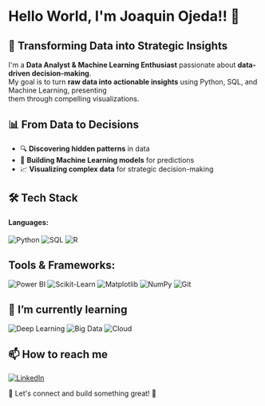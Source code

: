 # Hello World, I'm Joaquin Ojeda!! 👋  

## 🚀 Transforming Data into Strategic Insights  
I'm a **Data Analyst & Machine Learning Enthusiast** passionate about **data-driven decision-making**.  
My goal is to turn **raw data into actionable insights** using Python, SQL, and Machine Learning, presenting  
them through compelling visualizations.  



## 📊 From Data to Decisions  
- 🔍 **Discovering hidden patterns** in data  
- 🤖 **Building Machine Learning models** for predictions  
- 📈 **Visualizing complex data** for strategic decision-making  



## 🛠️ Tech Stack  
#### **Languages:**  
<div display="flex">
  <img src="https://img.shields.io/badge/python-%233776AB.svg?style=for-the-badge&logo=python&logoColor=white" alt="Python"/>
  <img src="https://img.shields.io/badge/SQL-%2300758F.svg?style=for-the-badge&logo=database&logoColor=white" alt="SQL"/>
  <img src="https://img.shields.io/badge/R-%23276DC3.svg?style=for-the-badge&logo=r&logoColor=white" alt="R"/>
</div>

## **Tools & Frameworks:**  
<div display="flex">
  <img src="https://img.shields.io/badge/Power%20BI-F2C811.svg?style=for-the-badge&logo=powerbi&logoColor=black" alt="Power BI"/>
  <img src="https://img.shields.io/badge/Scikit--Learn-%23F7931E.svg?style=for-the-badge&logo=scikit-learn&logoColor=white" alt="Scikit-Learn"/>
  <img src="https://img.shields.io/badge/Matplotlib-%23ffffff.svg?style=for-the-badge&logo=matplotlib&logoColor=black" alt="Matplotlib"/>
  <img src="https://img.shields.io/badge/NumPy-%23013243.svg?style=for-the-badge&logo=numpy&logoColor=white" alt="NumPy"/>
  <img src="https://img.shields.io/badge/Git-%23F05033.svg?style=for-the-badge&logo=git&logoColor=white" alt="Git"/>
</div>



## 🌱 I’m currently learning  
<div display="flex">
  <img src="https://img.shields.io/badge/Deep%20Learning-%23FF6F00.svg?style=for-the-badge&logo=tensorflow&logoColor=white" alt="Deep Learning"/>
  <img src="https://img.shields.io/badge/Big%20Data-%23FF4500.svg?style=for-the-badge&logo=apache&logoColor=white" alt="Big Data"/>
  <img src="https://img.shields.io/badge/Cloud-%230072C6.svg?style=for-the-badge&logo=icloud&logoColor=white" alt="Cloud"/>
</div>  



## 📫 How to reach me  
<div display="flex">
  <a href="https://www.linkedin.com/in/joaquinojeda-/?locale=en_US">
    <img src="https://img.shields.io/badge/linkedin-%230077B5.svg?style=for-the-badge&logo=linkedin&logoColor=white" alt="LinkedIn"/>
  </a>
</div>

📩 Let's connect and build something great! 🚀  

